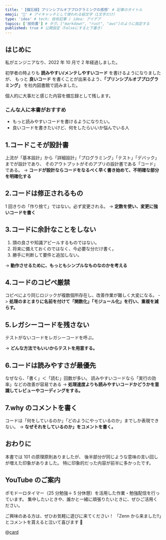 ```yaml
---
title: '【備忘録】プリンシプルオブプログラミングの感想' # 記事のタイトル
emoji: '📖' # アイキャッチとして使われる絵文字（1文字だけ）
type: 'idea' # tech: 技術記事 / idea: アイデア
topics: ['技術書'] # タグ。["markdown", "rust", "aws"]のように指定する
published: true # 公開設定（falseにすると下書き）
---
```


## はじめに

私がエンジニアなり、2022 年 10 月で 2 年経過しました。

初学者の時よりも **読みやすい/メンテしやすいコード** を書けるようになりましたが、
もっと **良いコード** を書くことが出来るよう、**「プリンシプルオブプログラミング」** を社内図書館で読みました。

個人的に大事だと感じた内容を備忘録として残します。

### こんな人に本書がおすすめ

- もっと読みやすいコードを書けるようになりたい。
- 良いコードを書きたいけど、何をしたらいいか悩んでいる人

## 1.コードこそが設計書

上流が「基本設計」から「詳細設計」「プログラミング」「テスト」「デバック」までが設計であり、
そのアウトプットがそのアプリの設計書である「コード」である。
-> **コードが設計ならコードをなるべく早く書き始めて、不明確な部分を明確化する**

## 2.コードは修正されるもの

1 回きりの「作り捨て」ではない。必ず変更される。
-> **定数を使い、変更に強いコードを書く**

## 3.コードに余計なことをしない

1. 頭の良さや知識アピールするものではない。
2. 将来に備えておくのではなく、今必要な分だけ書く。
3. 勝手に判断して要件と追加しない。

-> **動作させるために、もっともシンプルなものなのかを考える**

## 4.コードのコピペ厳禁

コピペにより同じロジックが複数個所存在し、改善作業が難しく大変になる。
-> **処理のまとまりに名前を付けて「関数化」「モジュール化」を行い、重複を減らす。**

## 5.レガシーコードを残さない

テストがないコードをレガシーコードを呼ぶ。

-> **どんな方法でもいいからテストを用意する。**

## 6.コードは読みやすさが最優先

なぜなら、「書く」＜「読む」回数が多い。
読みやすいコードなら「実行の効率」などの改善が容易である
-> **処理速度よりも読みやすいコードかどうかを意識してレビューやコーディングをする。**

## 7.why のコメントを書く

コードは「何をしているのか」「どのようにやっているのか」までしか表現できない。
-> **なぜそれをしているのか」をコメントを書く。**

## おわりに

本書では 101 の原理原則ありましたが、
後半部分が同じような意味の言い回しが増えた印象がありました。
特に印象的だった内容が前半に多かったです。

## YouTube のご案内

ポモドーロタイマー（25 分勉強＋ 5 分休憩）を活用した作業・勉強配信を行っています。
集中したいときや、誰かと一緒に頑張りたいときに、ぜひご活用ください。

ご興味のある方は、ぜひお気軽に遊びに来てください！
「Zenn から来ました!!」とコメントを貰えると泣いて喜びます 🤣

@[card](https://www.youtube.com/@aew2sbee)
